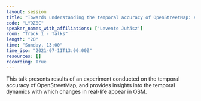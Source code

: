 ```yaml
---
layout: session
title: "Towards understanding the temporal accuracy of OpenStreetMap: A quantitative experiment"
code: "LY9Z8C"
speaker_names_with_affiliations: ['Levente Juhász']
room: "Track 1 - Talks"
length: "20"
time: "Sunday, 13:00"
time_iso: "2021-07-11T13:00:00Z"
resources: []
recording: True
---
```

This talk presents results of an experiment conducted on the temporal accuracy of OpenStreetMap, and provides insights into the temporal dynamics with which changes in real-life appear in OSM.
